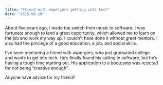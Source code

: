 ```yaml
---
title: "Friend with aspergers getting into tech"
date: "2015-09-16"
---
```


About five years ago, I made the switch from music to software. I was fortunate enough to land a great opportunity, which allowed me to learn on the job and work my way up. I couldn’t have done it without great mentors. I also had the privilege of a good education, a job, and social skills.

I’ve been mentoring a friend with aspergers, who just graduated college and wants to get into tech. He’s finally found his calling in software, but he’s having a tough time starting out. His application to a bootcamp was rejected for not being “creative enough”. 

Anyone have advice for my friend?
